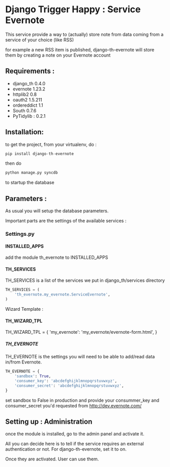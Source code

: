 Django Trigger Happy : Service Evernote
=======================================

This service provide a way to (actually) store note from data coming from a service of your choice (like RSS)

for example a new RSS item is published, django-th-evernote will store them by creating a note on your Evernote account

Requirements :
-------------
* django_th 0.4.0
* evernote 1.23.2
* httplib2 0.8
* oauth2 1.5.211
* ordereddict 1.1
* South 0.7.6
* PyTidylib : 0.2.1

Installation:
------------
to get the project, from your virtualenv, do :
```python
pip install django-th-evernote
```
then do
```python
python manage.py syncdb
```
to startup the database

Parameters :
------------
As usual you will setup the database parameters.

Important parts are the settings of the available services :

### Settings.py 

#### INSTALLED_APPS

add the module th_evernote to INSTALLED_APPS

#### TH_SERVICES 

TH_SERVICES is a list of the services we put in django_th/services directory

```python
TH_SERVICES = (
    'th_evernote.my_evernote.ServiceEvernote',
)
```
Wizard Template :

#### TH_WIZARD_TPL
TH_WIZARD_TPL = {
    'my_evernote':
    'my_evernote/evernote-form.html',
}

##### TH_EVERNOTE
TH_EVERNOTE is the settings you will need to be able to add/read data in/from Evernote.
```python
TH_EVERNOTE = {
    'sandbox': True,
    'consumer_key': 'abcdefghijklmnopqrstuvwxyz',
    'consumer_secret': 'abcdefghijklmnopqrstuvwxyz',
}
```
set sandbox to False in production and provide your consummer_key and consumer_secret you'd requested from http://dev.evernote.com/



Setting up : Administration
---------------------------

once the module is installed, go to the admin panel and activate it.

All you can decide here is to tell if the service requires an external authentication or not. For django-th-evernote, set it to on.

Once they are activated. User can use them.


